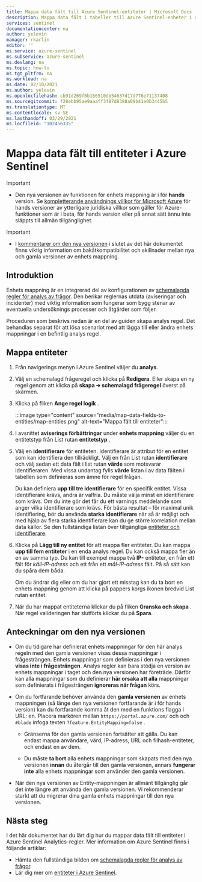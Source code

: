 ```yaml
---
title: Mappa data fält till Azure Sentinel-entiteter | Microsoft Docs
description: Mappa data fält i tabeller till Azure Sentinel-enheter i analys regler, för bättre incident information
services: sentinel
documentationcenter: na
author: yelevin
manager: rkarlin
editor: ''
ms.service: azure-sentinel
ms.subservice: azure-sentinel
ms.devlang: na
ms.topic: how-to
ms.tgt_pltfrm: na
ms.workload: na
ms.date: 02/10/2021
ms.author: yelevin
ms.openlocfilehash: cb91d269f6b166510db54637d17d776e71137408
ms.sourcegitcommit: f28ebb95ae9aaaff3f87d8388a09b41e0b3445b5
ms.translationtype: MT
ms.contentlocale: sv-SE
ms.lasthandoff: 03/29/2021
ms.locfileid: "102456335"
---
```

# <a name="map-data-fields-to-entities-in-azure-sentinel"></a>Mappa data fält till entiteter i Azure Sentinel 

> [!IMPORTANT]
>
> - Den nya versionen av funktionen för enhets mappning är i för **hands** version. Se [kompletterande användnings villkor för Microsoft Azure](https://azure.microsoft.com/support/legal/preview-supplemental-terms/) för hands versioner av ytterligare juridiska villkor som gäller för Azure-funktioner som är i beta, för hands version eller på annat sätt ännu inte släppts till allmän tillgänglighet.

> [!IMPORTANT]
>
> - I [kommentarer om den nya versionen](#notes-on-the-new-version) i slutet av det här dokumentet finns viktig information om bakåtkompatibilitet och skillnader mellan nya och gamla versioner av enhets mappning.

## <a name="introduction"></a>Introduktion

Enhets mappning är en integrerad del av konfigurationen av [schemalagda regler för analys av frågor](tutorial-detect-threats-custom.md). Den berikar reglernas utdata (aviseringar och incidenter) med viktig information som fungerar som bygg stenar av eventuella undersöknings processer och åtgärder som följer.

Proceduren som beskrivs nedan är en del av guiden skapa analys regel. Det behandlas separat för att lösa scenariot med att lägga till eller ändra enhets mappningar i en befintlig analys regel.

## <a name="how-to-map-entities"></a>Mappa entiteter

1. Från navigerings menyn i Azure Sentinel väljer du **analys**.

1. Välj en schemalagd frågeregel och klicka på **Redigera**. Eller skapa en ny regel genom att klicka på **skapa &#10132; schemalagd frågeregel** överst på skärmen.

1. Klicka på fliken **Ange regel logik** .

    :::image type="content" source="media/map-data-fields-to-entities/map-entities.png" alt-text="Mappa fält till entiteter":::

1. I avsnittet **aviserings förbättringar** under **enhets mappning** väljer du en entitetstyp från List rutan **entitetstyp** .

1. Välj en **identifierare** för entiteten. Identifierare är attribut för en entitet som kan identifiera den tillräckligt. Välj en från List rutan **identifierare** och välj sedan ett data fält i list rutan **värde** som motsvarar identifieraren. Med vissa undantag fylls **värde** listan i av data fälten i tabellen som definieras som ämne för regel frågan.

    Du kan definiera **upp till tre identifierare** för en specifik entitet. Vissa identifierare krävs, andra är valfria. Du måste välja minst en identifierare som krävs. Om du inte gör det får du ett varnings meddelande som anger vilka identifierare som krävs. För bästa resultat – för maximal unik identifiering, bör du använda **starka identifierare** när så är möjligt och med hjälp av flera starka identifierare kan du ge större korrelation mellan data källor. Se den fullständiga listan över tillgängliga [entiteter och identifierare](entities-reference.md).

1. Klicka på **Lägg till ny entitet** för att mappa fler entiteter. Du kan mappa **upp till fem entiteter** i en enda analys regel. Du kan också mappa fler än en av samma typ. Du kan till exempel mappa två **IP-** entiteter, en från ett fält för *käll-IP-adress* och ett från ett *mål-IP-adress* fält. På så sätt kan du spåra dem båda.

    Om du ändrar dig eller om du har gjort ett misstag kan du ta bort en enhets mappning genom att klicka på pappers korgs ikonen bredvid List rutan entitet.

1. När du har mappat entiteterna klickar du på fliken **Granska och skapa** . När regel valideringen har slutförts klickar du på **Spara**.

## <a name="notes-on-the-new-version"></a>Anteckningar om den nya versionen

- Om du tidigare har definierat enhets mappningar för den här analys regeln med den gamla versionen visas dessa mappningar i frågesträngen. Enhets mappningar som definieras i den nya versionen **visas inte i frågesträngen**. Analys regler kan bara stödja en version av enhets mappningar i taget och den nya versionen har företräde. Därför kan alla mappningar som du definierar **här orsaka att alla** mappningar som definierats i frågesträngen **ignoreras när frågan** körs. 

- Om du fortfarande behöver använda den **gamla versionen** av enhets mappningen (så länge den nya versionen fortfarande är i för hands version) kan du fortfarande komma åt den med en funktions flagga i URL: en. Placera markören mellan `https://portal.azure.com/` och och `#blade` infoga texten `?feature.EntityMapping=false` .

  - Gränserna för den gamla versionen fortsätter att gälla. Du kan endast mappa användare, värd, IP-adress, URL och filhash-entiteter, och endast en av dem.

  - Du måste **ta bort** alla enhets mappningar som skapats med den nya versionen **innan** du återgår till den gamla versionen, annars **fungerar inte** alla enhets mappningar som använder den gamla versionen.

- När den nya versionen av Entity-mappningen är allmänt tillgänglig går det inte längre att använda den gamla versionen. Vi rekommenderar starkt att du migrerar dina gamla enhets mappningar till den nya versionen.


## <a name="next-steps"></a>Nästa steg

I det här dokumentet har du lärt dig hur du mappar data fält till entiteter i Azure Sentinel Analytics-regler. Mer information om Azure Sentinel finns i följande artiklar:
- Hämta den fullständiga bilden om [schemalagda regler för analys av frågor](tutorial-detect-threats-custom.md).
- Lär dig mer om [entiteter i Azure Sentinel](entities-in-azure-sentinel.md).
